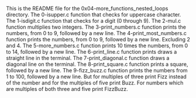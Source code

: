 This is the README file for the 0x04-more_functions_nested_loops directory.
The 0-isupper.c function that checks for uppercase character.
The 1-isdigit.c function that checks for a digit (0 through 9).
The 2-mul.c function multiplies two integers.
The 3-print_numbers.c function prints the numbers, from 0 to 9, followed by a new line.
The 4-print_most_numbers.c function prints the numbers, from 0 to 9, followed by a new line. Excluding 2 and 4.
The 5-more_numbers.c function prints 10 times the numbers, from 0 to 14, followed by a new line.
The 6-print_line.c function prints draws a straight line in the terminal.
The 7-print_diagonal.c function draws a diagonal line on the terminal.
The 8-print_square.c function  prints a square, followed by a new line.
The 9-fizz_buzz.c function  prints  the numbers from 1 to 100, followed by a new line. But for multiples of three print Fizz instead of the number and for the multiples of five print Buzz. For numbers which are multiples of both three and five print FizzBuzz.
